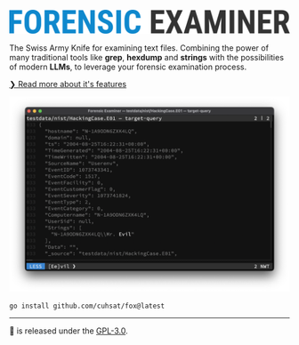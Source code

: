 ![](docs/img/fox.png "Forensic Examiner")

The Swiss Army Knife for examining text files. Combining the power of many traditional tools like **grep**, **hexdump** and **strings** with the possibilities of modern **LLMs**, to leverage your forensic examination process.

[❯ Read more about it's features](https://forensic-examiner.eu)

![](docs/img/demo.png)

```console
go install github.com/cuhsat/fox@latest
```

---
🦊 is released under the [GPL-3.0](LICENSE.md).
